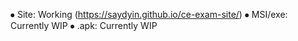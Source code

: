 ⦁	Site: Working (https://saydyin.github.io/ce-exam-site/)
⦁	MSI/exe: Currently WIP
⦁	.apk: Currently WIP
